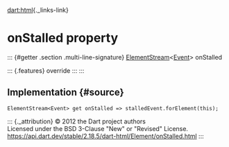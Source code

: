 [dart:html](../../dart-html/dart-html-library){._links-link}

onStalled property
==================

::: {#getter .section .multi-line-signature}
[ElementStream](../elementstream-class)\<[Event](../event-class)\>
onStalled

::: {.features}
override
:::
:::

Implementation {#source}
--------------

``` {.language-dart data-language="dart"}
ElementStream<Event> get onStalled => stalledEvent.forElement(this);
```

::: {._attribution}
© 2012 the Dart project authors\
Licensed under the BSD 3-Clause \"New\" or \"Revised\" License.\
<https://api.dart.dev/stable/2.18.5/dart-html/Element/onStalled.html>
:::
